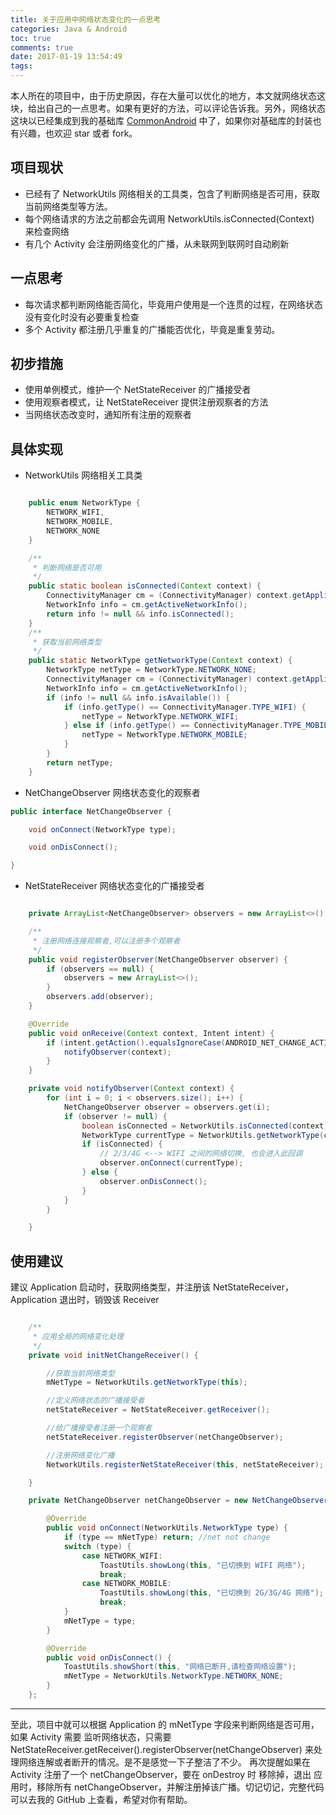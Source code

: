 ```yaml
---
title: 关于应用中网络状态变化的一点思考
categories: Java & Android
toc: true
comments: true
date: 2017-01-19 13:54:49
tags:
---
```


本人所在的项目中，由于历史原因，存在大量可以优化的地方，本文就网络状态这块，给出自己的一点思考。如果有更好的方法，可以评论告诉我。另外，网络状态这块以已经集成到我的基础库 [CommonAndroid](https://github.com/mjd507/CommonAndroid) 中了，如果你对基础库的封装也有兴趣，也欢迎 star 或者 fork。

<!--more-->

## 项目现状
- 已经有了 NetworkUtils 网络相关的工具类，包含了判断网络是否可用，获取当前网络类型等方法。
- 每个网络请求的方法之前都会先调用 NetworkUtils.isConnected(Context) 来检查网络
- 有几个 Activity 会注册网络变化的广播，从未联网到联网时自动刷新

## 一点思考
- 每次请求都判断网络能否简化，毕竟用户使用是一个连贯的过程，在网络状态没有变化时没有必要重复检查
- 多个 Activity 都注册几乎重复的广播能否优化，毕竟是重复劳动。

## 初步措施
- 使用单例模式，维护一个 NetStateReceiver 的广播接受者
- 使用观察者模式，让 NetStateReceiver 提供注册观察者的方法
- 当网络状态改变时，通知所有注册的观察者

## 具体实现

- NetworkUtils 网络相关工具类
```java

    public enum NetworkType {
        NETWORK_WIFI,
        NETWORK_MOBILE,
        NETWORK_NONE
    }

    /**
     * 判断网络是否可用
     */
    public static boolean isConnected(Context context) {
        ConnectivityManager cm = (ConnectivityManager) context.getApplicationContext().getSystemService(Context.CONNECTIVITY_SERVICE);
        NetworkInfo info = cm.getActiveNetworkInfo();
        return info != null && info.isConnected();
    }
    /**
     * 获取当前网络类型
     */
    public static NetworkType getNetworkType(Context context) {
        NetworkType netType = NetworkType.NETWORK_NONE;
        ConnectivityManager cm = (ConnectivityManager) context.getApplicationContext().getSystemService(Context.CONNECTIVITY_SERVICE);
        NetworkInfo info = cm.getActiveNetworkInfo();
        if (info != null && info.isAvailable()) {
            if (info.getType() == ConnectivityManager.TYPE_WIFI) {
                netType = NetworkType.NETWORK_WIFI;
            } else if (info.getType() == ConnectivityManager.TYPE_MOBILE) {
                netType = NetworkType.NETWORK_MOBILE;
            }
        }
        return netType;
    }

```

- NetChangeObserver 网络状态变化的观察者
```java
public interface NetChangeObserver {

    void onConnect(NetworkType type);

    void onDisConnect();

}

```

- NetStateReceiver 网络状态变化的广播接受者
```java

    private ArrayList<NetChangeObserver> observers = new ArrayList<>();

    /**
     * 注册网络连接观察者,可以注册多个观察者
     */
    public void registerObserver(NetChangeObserver observer) {
        if (observers == null) {
            observers = new ArrayList<>();
        }
        observers.add(observer);
    }

    @Override
    public void onReceive(Context context, Intent intent) {
        if (intent.getAction().equalsIgnoreCase(ANDROID_NET_CHANGE_ACTION)) {
            notifyObserver(context);
        }
    }

    private void notifyObserver(Context context) {
        for (int i = 0; i < observers.size(); i++) {
            NetChangeObserver observer = observers.get(i);
            if (observer != null) {
                boolean isConnected = NetworkUtils.isConnected(context);
                NetworkType currentType = NetworkUtils.getNetworkType(context);
                if (isConnected) {
                    // 2/3/4G <--> WIFI 之间的网络切换, 也会进入此回调
                    observer.onConnect(currentType);
                } else {
                    observer.onDisConnect();
                }
            }
        }

    }

```

## 使用建议
建议 Application 启动时，获取网络类型，并注册该 NetStateReceiver，Application 退出时，销毁该 Receiver
```java

    /**
     * 应用全局的网络变化处理
     */
    private void initNetChangeReceiver() {

        //获取当前网络类型
        mNetType = NetworkUtils.getNetworkType(this);

        //定义网络状态的广播接受者
        netStateReceiver = NetStateReceiver.getReceiver();

        //给广播接受者注册一个观察者
        netStateReceiver.registerObserver(netChangeObserver);

        //注册网络变化广播
        NetworkUtils.registerNetStateReceiver(this, netStateReceiver);

    }

    private NetChangeObserver netChangeObserver = new NetChangeObserver() {

        @Override
        public void onConnect(NetworkUtils.NetworkType type) {
	        if (type == mNetType) return; //net not change
	        switch (type) {
	            case NETWORK_WIFI:
	                ToastUtils.showLong(this, "已切换到 WIFI 网络");
	                break;
	            case NETWORK_MOBILE:
	                ToastUtils.showLong(this, "已切换到 2G/3G/4G 网络");
	                break;
	        }
	        mNetType = type;
        }

        @Override
        public void onDisConnect() {
	        ToastUtils.showShort(this, "网络已断开,请检查网络设置");
        	mNetType = NetworkUtils.NetworkType.NETWORK_NONE;
        }
    };

```
------

至此，项目中就可以根据 Application 的 mNetType 字段来判断网络是否可用，如果 Activity 需要 监听网络状态，只需要 NetStateReceiver.getReceiver().registerObserver(netChangeObserver) 来处理网络连解或者断开的情况。是不是感觉一下子整洁了不少。
再次提醒如果在 Activity 注册了一个 netChangeObserver，要在 onDestroy 时 移除掉，退出 应用时，移除所有 netChangeObserver，并解注册掉该广播。切记切记，完整代码可以去我的 GitHub 上查看，希望对你有帮助。



